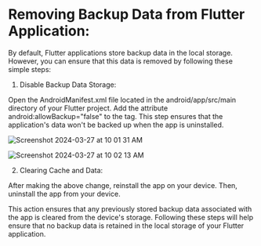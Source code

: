 # Removing Backup Data from Flutter Application:

By default, Flutter applications store backup data in the local storage. However, you can ensure that this data is removed by following these simple steps:

1. Disable Backup Data Storage:

Open the AndroidManifest.xml file located in the android/app/src/main directory of your Flutter project.
Add the attribute android:allowBackup="false" to the <application> tag.
This step ensures that the application's data won't be backed up when the app is uninstalled.

![Screenshot 2024-03-27 at 10 01 31 AM](https://github.com/EftiarHKhan/Flutter-cache-remove-by-uninstalling-the-app/assets/105238792/5f715048-6338-4534-a517-4666db5d9d51)


![Screenshot 2024-03-27 at 10 02 13 AM](https://github.com/EftiarHKhan/Flutter-cache-remove-by-uninstalling-the-app/assets/105238792/a342d11f-4a5a-4a19-8936-ba3207103c37)


2. Clearing Cache and Data:

After making the above change, reinstall the app on your device.
Then, uninstall the app from your device.

This action ensures that any previously stored backup data associated with the app is cleared from the device's storage.
Following these steps will help ensure that no backup data is retained in the local storage of your Flutter application.
